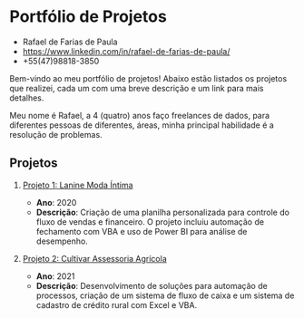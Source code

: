 # Portfólio de Projetos

- Rafael de Farias de Paula
- https://www.linkedin.com/in/rafael-de-farias-de-paula/
- +55(47)98818-3850

Bem-vindo ao meu portfólio de projetos! Abaixo estão listados os projetos que realizei, cada um com uma breve descrição e um link para mais detalhes.

Meu nome é Rafael, a 4 (quatro) anos faço freelances de dados, para diferentes pessoas de diferentes, áreas, minha principal habilidade é a resolução de problemas.

## Projetos

1. [Projeto 1: Lanine Moda Íntima](https://github.com/Rafael-Paula/Portfolio/tree/main/Projeto%201%20-%20Lanine)
   - **Ano**: 2020
   - **Descrição**: Criação de uma planilha personalizada para controle do fluxo de vendas e financeiro. O projeto incluiu automação de fechamento com VBA e uso de Power BI para análise de desempenho.

2. [Projeto 2: Cultivar Assessoria Agrícola](https://github.com/Rafael-Paula/Portfolio/tree/main/Projeto%202%20-%20Cultivar)
   - **Ano**: 2021
   - **Descrição**: Desenvolvimento de soluções para automação de processos, criação de um sistema de fluxo de caixa e um sistema de cadastro de crédito rural com Excel e VBA.




